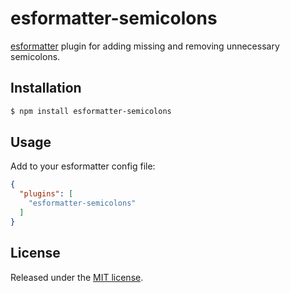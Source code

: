 # esformatter-semicolons

[esformatter][esformatter] plugin for adding missing and removing unnecessary semicolons.

## Installation

```bash
$ npm install esformatter-semicolons
```

## Usage

Add to your esformatter config file:

```json
{
  "plugins": [
    "esformatter-semicolons"
  ]
}
```

## License

Released under the [MIT license][license].

[esformatter]:https://github.com/millermedeiros/esformatter
[license]:https://raw.github.com/bulyshko/esformatter-semicolons/master/LICENSE

